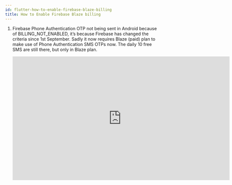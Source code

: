 ```yaml
---
id: flutter-how-to-enable-firebase-blaze-billing
title: How to Enable Firebase Blaze billing
---
```


1. Firebase Phone Authentication OTP not being sent in Android because of BILLING_NOT_ENABLED, it’s because Firebase has changed the criteria since 1st September. Sadly it now requires Blaze (paid) plan to make use of Phone Authentication SMS OTPs now. The daily 10 free SMS are still there, but only in Blaze plan.

    <iframe width="700" height="400" src="https://www.youtube.com/embed/RuJuBCYjmhc" title="How to enable firebase blaze plan" frameborder="0" allow="accelerometer; autoplay; clipboard-write; encrypted-media; gyroscope; picture-in-picture; web-share" referrerpolicy="strict-origin-when-cross-origin" allowfullscreen></iframe> 
